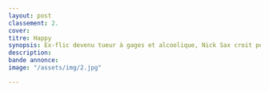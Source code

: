 ```yaml
---
layout: post
classement: 2.
cover:
titre: Happy
synopsis: Ex-flic devenu tueur à gages et alcoolique, Nick Sax croit perdre la tête quand une licorne animée qu'il est le seul à voir le pousse à sauver une fillette enlevée par le père Noël.
description:
bande annonce:
image: "/assets/img/2.jpg"

---
```

